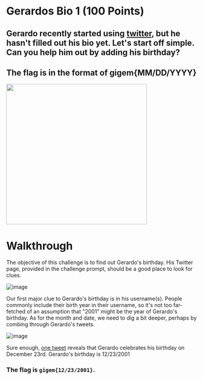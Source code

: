 # Gerardos Bio 1 (100 Points)
## Gerardo recently started using [twitter](https://twitter.com/gerardo_2001_), but he hasn't filled out his bio yet. Let's start off simple. Can you help him out by adding his birthday? 

## The flag is in the format of gigem{MM/DD/YYYY}

<img width="372" src=https://user-images.githubusercontent.com/99063625/158135227-d0917ce9-663d-4282-8fa5-f478f75e202c.png>

# Walkthrough

The objective of this challenge is to find out Gerardo's birthday. His Twitter page, provided in the challenge prompt, should be a good place to look for clues.

![image](https://user-images.githubusercontent.com/99063625/158135856-92650b02-71a6-4491-8641-8dda333e96ad.png)

Our first major clue to Gerardo's birthday is in his username(s). People commonly include their birth year in their username, so it's not too far-fetched of an assumption that "2001" might be the year of Gerardo's birthday. As for the month and date, we need to dig a bit deeper, perhaps by combing through Gerardo's tweets.

![image](https://user-images.githubusercontent.com/99063625/158136510-ade70414-5487-4e0a-9348-b31c899ad225.png)

Sure enough, [one tweet](https://twitter.com/gerardo_2001_/status/1474055931138871306?s=20&t=DTlIkvduuX6ic-NFX0V_BA) reveals that Gerardo celebrates his birthday on December 23rd. Gerardo's birthday is 12/23/2001

### The flag is ```gigem{12/23/2001}```.
